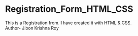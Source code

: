 # Registration_Form_HTML_CSS
This is a Registration from. I have created it with HTML & CSS. <br>
Author- Jibon Krishna Roy